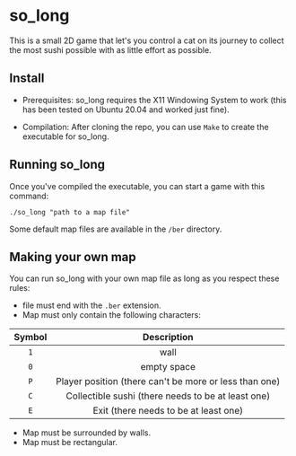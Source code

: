 # so_long

This is a small 2D game that let's you control a cat on its journey to collect the most sushi possible with as little effort as possible.

## Install

* Prerequisites: 
so_long requires the X11 Windowing System to work (this has been tested on Ubuntu 20.04 and worked just fine).

* Compilation:
After cloning the repo, you can use `Make` to create the executable for so_long.

## Running so_long

Once you've compiled the executable, you can start a game with this command:

```shell
./so_long "path to a map file"
```

Some default map files are available in the `/ber` directory.

## Making your own map

You can run so_long with your own map file as long as you respect these rules:
- file must end with the `.ber` extension.
- Map must only contain the following characters:

Symbol | Description
:---: | :---:
`1` | wall
`0` | empty space
`P` | Player position (there can't be more or less than one)
`C` | Collectible sushi (there needs to be at least one)
`E` | Exit (there needs to be at least one)

- Map must be surrounded by walls.
- Map must be rectangular.
